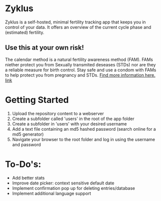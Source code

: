 # Zyklus
Zyklus is a self-hosted, minimal fertility tracking app that keeps you in control of your data.
It offers an overview of the current cycle phase and (estimated) fertility.

## Use this at your own risk!
The calendar method is a natural fertility awareness method (FAM).
FAMs niether protect you from Sexually transmited deseases (STDs) nor are they a reliable measure for birth control. 
Stay safe and use a condom with FAMs to help protect you from pregnancy and STDs.
[Find more information here. link](https://www.plannedparenthood.org/learn/birth-control/fertility-awareness)

# Getting Started 
1) Upload the repository content to a webserver
2) Create a subfolder called 'users' in the root of the app folder
3) Create a subfolder in 'users' with your desired username
4) Add a text file containing an md5 hashed password (search online for a md5 generator)
5) Navigate your browser to the root folder and log in using the username and password

# To-Do's:
- Add better stats
- Improve date picker: context sensitive default date
- Implement confirmation pop up for deleting entries/database
- Implement additional language support